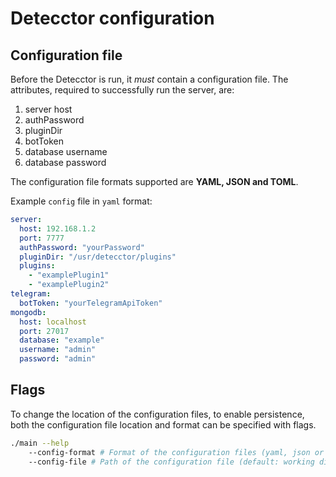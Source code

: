 # Detecctor configuration

## Configuration file

Before the Detecctor is run, it _must_ contain a configuration file. The attributes, required to successfully run the
server, are:

1. server host
2. authPassword
3. pluginDir
4. botToken
5. database username
6. database password

The configuration file formats supported are **YAML, JSON and TOML**.

Example `config` file in `yaml` format:

```yaml
server:
  host: 192.168.1.2
  port: 7777
  authPassword: "yourPassword"
  pluginDir: "/usr/detecctor/plugins"
  plugins:
    - "examplePlugin1"
    - "examplePlugin2"
telegram:
  botToken: "yourTelegramApiToken"
mongodb:
  host: localhost
  port: 27017
  database: "example"
  username: "admin"
  password: "admin"
```

## Flags

To change the location of the configuration files, to enable persistence, both the configuration file location and
format can be specified with flags.

```bash
./main --help 
    --config-format # Format of the configuration files (yaml, json or toml)
    --config-file # Path of the configuration file (default: working directory)
```

